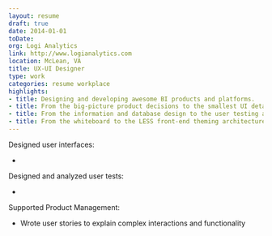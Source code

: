 ```yaml
---
layout: resume
draft: true
date: 2014-01-01
toDate:
org: Logi Analytics
link: http://www.logianalytics.com
location: McLean, VA
title: UX-UI Designer
type: work
categories: resume workplace
highlights:
- title: Designing and developing awesome BI products and platforms.
- title: From the big-picture product decisions to the smallest UI detail.
- title: From the information and database design to the user testing and analysis.
- title: From the whiteboard to the LESS front-end theming architecture.
---
```


Designed user interfaces:

- <span class="skill"></span>

Designed and analyzed user tests:

- <span class="skill"></span>

Supported Product Management:

- Wrote <span class="skill">user stories</span> to explain complex interactions and functionality
